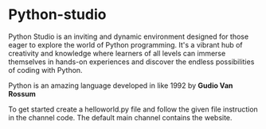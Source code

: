 # Python-studio
Python Studio is an inviting and dynamic environment designed for those eager to explore the world of Python programming. It's a vibrant hub of creativity and knowledge where learners of all levels can immerse themselves in hands-on experiences and discover the endless possibilities of coding with Python.

Python is an amazing language developed in like 1992 by **Gudio Van Rossum**

To get started create a helloworld.py file and follow the given file instruction in the channel code. The default main channel contains the website.

